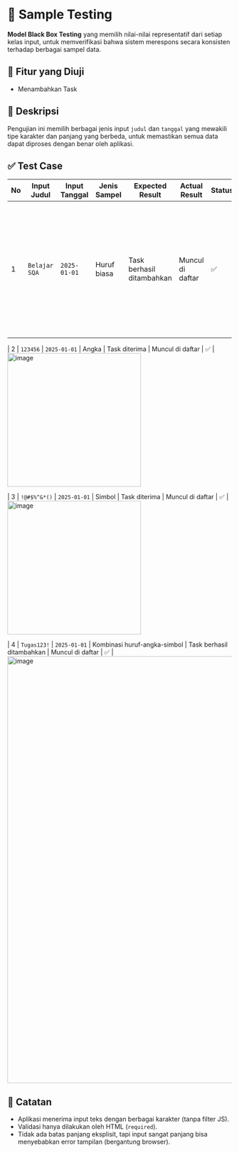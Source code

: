 # 🧪 Sample Testing

**Model Black Box Testing** yang memilih nilai-nilai representatif dari setiap kelas input, untuk memverifikasi bahwa sistem merespons secara konsisten terhadap berbagai sampel data.

## 🎯 Fitur yang Diuji
- Menambahkan Task

## 🧾 Deskripsi
Pengujian ini memilih berbagai jenis input `judul` dan `tanggal` yang mewakili tipe karakter dan panjang yang berbeda, untuk memastikan semua data dapat diproses dengan benar oleh aplikasi.

## ✅ Test Case

| No | Input Judul | Input Tanggal | Jenis Sampel | Expected Result | Actual Result | Status | Bukti Gambar |
|----|-------------|----------------|---------------|------------------|----------------|--------|---------------|
| 1 | `Belajar SQA` | `2025-01-01` | Huruf biasa | Task berhasil ditambahkan | Muncul di daftar | ✅ |<img width="300" alt="image" src="https://github.com/user-attachments/assets/78e2c984-1053-4e72-ada4-35d008f7dcfb" />

| 2 | `123456` | `2025-01-01` | Angka | Task diterima | Muncul di daftar | ✅ |<img width="300" alt="image" src="https://github.com/user-attachments/assets/6fe77791-3f32-4f7f-832c-63cb37c8f482" />

| 3 | `!@#$%^&*()` | `2025-01-01` | Simbol | Task diterima | Muncul di daftar | ✅ |<img width="300" alt="image" src="https://github.com/user-attachments/assets/495ae288-abef-4089-8586-049d7541f713" />

| 4 | `Tugas123!` | `2025-01-01` | Kombinasi huruf-angka-simbol | Task berhasil ditambahkan | Muncul di daftar | ✅ |<img width="959" alt="image" src="https://github.com/user-attachments/assets/f3ee7f6f-e13b-48ce-9a56-119f47675564" />

## 📝 Catatan
- Aplikasi menerima input teks dengan berbagai karakter (tanpa filter JS).
- Validasi hanya dilakukan oleh HTML (`required`).
- Tidak ada batas panjang eksplisit, tapi input sangat panjang bisa menyebabkan error tampilan (bergantung browser).


